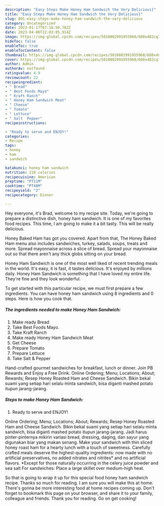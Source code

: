 ```yaml
---
description: "Easy Steps Make Honey Ham Sandwich the Very Delicious}"
title: "Easy Steps Make Honey Ham Sandwich the Very Delicious}"
slug: 801-easy-steps-make-honey-ham-sandwich-the-very-delicious
category: Uncategorized
date: 2023-01-17T07:18:50.782Z
date: 2023-04-06T22:03:05.914Z
image: https://img-global.cpcdn.com/recipes/5010802991955968/680x482cq70/honey-ham-sandwich-recipe-main-photo.jpg
hideToc: false
enableToc: true
enableTocContent: false
thumbnail: https://img-global.cpcdn.com/recipes/5010802991955968/680x482cq70/honey-ham-sandwich-recipe-main-photo.jpg
cover: https://img-global.cpcdn.com/recipes/5010802991955968/680x482cq70/honey-ham-sandwich-recipe-main-photo.jpg
author: Admin
authorAv: notfound
ratingvalue: 4.9
reviewcount: 22
recipeingredient:
- " Bread"
- " Best Foods Mayo"
- " Kraft Ranch"
- " Honey Ham Sandwich Meat"
- " Cheese"
- " Tomato"
- " Lettuce"
- " Salt  Pepper"
recipeinstructions:

- "Ready to serve and ENJOY!"
categories:
- Recipe
tags:
- honey
- ham
- sandwich

katakunci: honey ham sandwich 
nutrition: 218 calories
recipecuisine: American
preptime: "PT11M"
cooktime: "PT48M"
recipeyield: "2"
recipecategory: Dinner

---
```



Hey everyone, it's Brad, welcome to my recipe site. Today, we're going to prepare a distinctive dish, honey ham sandwich. It is one of my favorites food recipes. This time, I am going to make it a bit tasty. This will be really delicious.

Honey Baked Ham has got you covered. Apart from that, The Honey Baked Ham menu also includes sandwiches, turkey, salads, soups, treats and more. Spread mayonnaise across a slice of bread. Spread your mayonnaise out so that there aren&#39;t any thick globs sitting on your bread.

Honey Ham Sandwich is one of the most well liked of recent trending meals in the world. It's easy, it is fast, it tastes delicious. It's enjoyed by millions daily. Honey Ham Sandwich is something that I have loved my entire life. They're fine and they look wonderful.


To get started with this particular recipe, we must first prepare a few ingredients. You can have honey ham sandwich using 8 ingredients and 0 steps. Here is how you cook that.

<!--inarticleads1-->

##### The ingredients needed to make Honey Ham Sandwich:

1. Make ready  Bread
1. Take  Best Foods Mayo.
1. Take  Kraft Ranch
1. Make ready  Honey Ham Sandwich Meat
1. Get  Cheese
1. Prepare  Tomato
1. Prepare  Lettuce
1. Take  Salt &amp; Pepper


Hand-crafted gourmet sandwiches for breakfast, lunch or dinner. Join PB Rewards and Enjoy a Free Drink. Online Ordering; Menu; Locations; About; Rewards; Resep Honey Roasted Ham and Cheese Sandwich. Bikin bekal suami yang setiap hari selalu minta sandwich, bisa diganti mashed potato itupun jarang-jarang. 

<!--inarticleads2-->

##### Steps to make Honey Ham Sandwich:


1. Ready to serve and ENJOY!

Online Ordering; Menu; Locations; About; Rewards; Resep Honey Roasted Ham and Cheese Sandwich. Bikin bekal suami yang setiap hari selalu minta sandwich, bisa diganti mashed potato itupun jarang-jarang. Jadi harus pinter-pinternya mikirin variasi bread, dressing, daging, dan sayur yang digunakan biar yang makan senang. Make your sandwich with thin sliced honey roast ham for a hearty lunch with a touch of sweetness. Carefully crafted meals deserve the highest-quality ingredients: now made with no artificial preservatives, no added nitrates and nitrites* and no artificial flavors. *Except for those naturally occurring in the celery juice powder and sea salt For sandwiches: Place a large skillet over medium-high heat. 

So that is going to wrap it up for this special food honey ham sandwich recipe. Thanks so much for reading. I am sure you will make this at home. There's gonna be more interesting food at home recipes coming up. Don't forget to bookmark this page on your browser, and share it to your family, colleague and friends. Thank you for reading. Go on get cooking!
